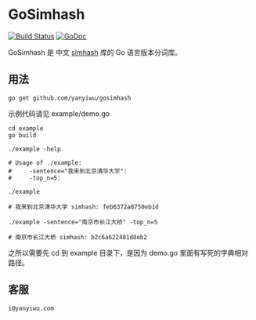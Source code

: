 # GoSimhash

[![Build Status](https://travis-ci.org/yanyiwu/gosimhash.png?branch=master)](https://travis-ci.org/yanyiwu/gosimhash) 
[![GoDoc](https://godoc.org/github.com/yanyiwu/gosimhash?status.svg)](https://godoc.org/github.com/yanyiwu/gosimhash)

GoSimhash 是 中文 [simhash] 库的 Go 语言版本分词库。

## 用法

```
go get github.com/yanyiwu/gosimhash
```

示例代码请见 example/demo.go

```
cd example
go build

./example -help

# Usage of ./example:
#     -sentence="我来到北京清华大学":
#     -top_n=5:

./example

# 我来到北京清华大学 simhash: feb6372a8750eb1d

./example -sentence="南京市长江大桥" -top_n=5

# 南京市长江大桥 simhash: b2c6a622481d8eb2
```

之所以需要先 cd 到 example 目录下，是因为 demo.go 里面有写死的字典相对路径。

## 客服

```
i@yanyiwu.com
```

[simhash]:http://github.com/yanyiwu/simhash
